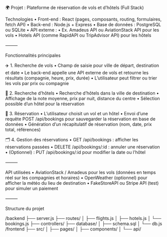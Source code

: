 
🌍 Projet : Plateforme de réservation de vols et d’hôtels (Full Stack)

Technologies
	•	Front-end : React (pages, composants, routing, formulaires, fetch API)
	•	Back-end : Node.js + Express
	•	Base de données : PostgreSQL ou SQLite
	•	API externe :
	•	Ex. Amadeus API ou AviationStack API pour les vols
	•	Hotels API (comme RapidAPI ou TripAdvisor API) pour les hôtels

⸻

Fonctionnalités principales

✈️ 1. Recherche de vols
	•	Champ de saisie pour ville de départ, destination et date
	•	Le back-end appelle une API externe de vols et retourne les résultats (compagnie, heure, prix, durée)
	•	L’utilisateur peut filtrer ou trier les vols par prix ou compagnie

🏨 2. Recherche d’hôtels
	•	Recherche d’hôtels dans la ville de destination
	•	Affichage de la note moyenne, prix par nuit, distance du centre
	•	Sélection possible d’un hôtel pour la réservation

💼 3. Réservation
	•	L’utilisateur choisit un vol et un hôtel
	•	Envoi d’une requête POST /api/bookings pour sauvegarder la réservation en base de données
	•	Génération d’un récapitulatif de réservation (nom, date, prix total, références)

🗂️ 4. Gestion des réservations
	•	GET /api/bookings : afficher les réservations passées
	•	DELETE /api/bookings/:id : annuler une réservation
	•	(Optionnel) : PUT /api/bookings/:id pour modifier la date ou l’hôtel

⸻

API utilisées
	•	AviationStack / Amadeus pour les vols (données en temps réel sur les compagnies et horaires)
	•	OpenWeather (optionnel) pour afficher la météo du lieu de destination
	•	FakeStoreAPI ou Stripe API (test) pour simuler un paiement

⸻

Structure du projet

/backend
  ├── server.js
  ├── routes/
  │    ├── flights.js
  │    ├── hotels.js
  │    └── bookings.js
  ├── controllers/
  ├── database/
  │    ├── schema.sql
  │    └── db.js
/frontend
  ├── src/
  │    ├── pages/
  │    ├── components/
  │    └── api/

